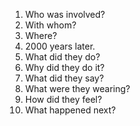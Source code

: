 1. Who was involved?
2. With whom?
3. Where?
4. 2000 years later.
5. What did they do? 
6. Why did they do it?
7. What did they say?
8. What were they wearing?
9. How did they feel?
10. What happened next?
